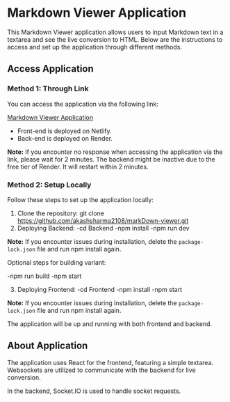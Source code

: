 # Markdown Viewer Application

This Markdown Viewer application allows users to input Markdown text in a textarea and see the live conversion to HTML. Below are the instructions to access and set up the application through different methods.

## Access Application

### Method 1: Through Link

You can access the application via the following link:

[Markdown Viewer Application](https://markdownviewer-akashsharma.netlify.app/)

- Front-end is deployed on Netlify.
- Back-end is deployed on Render.

**Note:** If you encounter no response when accessing the application via the link, please wait for 2 minutes. The backend might be inactive due to the free tier of Render. It will restart within 2 minutes.

### Method 2: Setup Locally

Follow these steps to set up the application locally:

1. Clone the repository: git clone https://github.com/akashsharma2108/markDown-viewer.git
2. Deploying Backend:
    -cd Backend
    -npm install
    -npm run dev


**Note:** If you encounter issues during installation, delete the `package-lock.json` file and run npm install again.

Optional steps for building variant:
   
   -npm run build
   -npm start


3. Deploying Frontend:
    -cd Frontend
    -npm install
    -npm start


**Note:** If you encounter issues during installation, delete the `package-lock.json` file and run npm install again.

The application will be up and running with both frontend and backend.

## About Application

The application uses React for the frontend, featuring a simple textarea. Websockets are utilized to communicate with the backend for live conversion.

In the backend, Socket.IO is used to handle socket requests.

